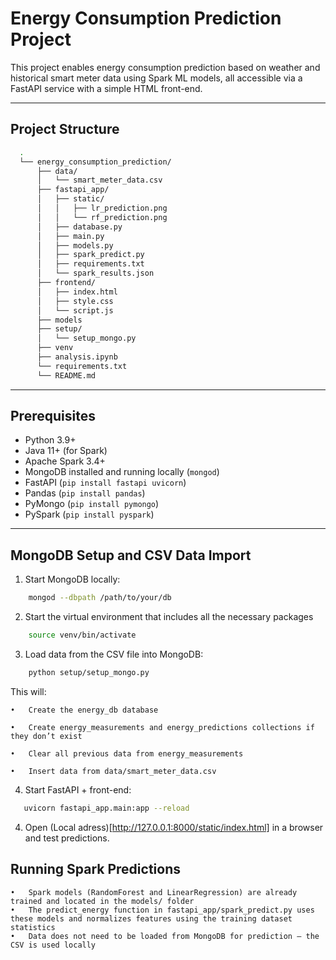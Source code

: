 # Energy Consumption Prediction Project

This project enables energy consumption prediction based on weather and historical smart meter data using Spark ML models, all accessible via a FastAPI service with a simple HTML front-end.

---

## Project Structure
```bash
  .
  └── energy_consumption_prediction/
      ├── data/
      │   └── smart_meter_data.csv
      ├── fastapi_app/
      │   ├── static/
      │   │   ├── lr_prediction.png
      │   │   └── rf_prediction.png
      │   ├── database.py
      │   ├── main.py
      │   ├── models.py
      │   ├── spark_predict.py
      │   ├── requirements.txt
      │   └── spark_results.json
      ├── frontend/
      │   ├── index.html
      │   ├── style.css
      │   └── script.js
      ├── models
      ├── setup/
      │   └── setup_mongo.py
      ├── venv
      ├── analysis.ipynb
      └── requirements.txt
      └── README.md
```
  ---

## Prerequisites

- Python 3.9+
- Java 11+ (for Spark)
- Apache Spark 3.4+  
- MongoDB installed and running locally (`mongod`)
- FastAPI (`pip install fastapi uvicorn`)
- Pandas (`pip install pandas`)
- PyMongo (`pip install pymongo`)
- PySpark (`pip install pyspark`)

---

## MongoDB Setup and CSV Data Import

1. Start MongoDB locally:

```bash
	mongod --dbpath /path/to/your/db
```

2. Start the virtual environment that includes all the necessary packages

```bash
	source venv/bin/activate
```

3.	Load data from the CSV file into MongoDB:

```bash
	python setup/setup_mongo.py
```

This will:

	•	Create the energy_db database
	
	•	Create energy_measurements and energy_predictions collections if they don’t exist
	
	•	Clear all previous data from energy_measurements
	
	•	Insert data from data/smart_meter_data.csv

4.	Start FastAPI + front-end:

```bash
   uvicorn fastapi_app.main:app --reload
```

4.	Open (Local adress)[http://127.0.0.1:8000/static/index.html] in a browser and test predictions.

## Running Spark Predictions
	•	Spark models (RandomForest and LinearRegression) are already trained and located in the models/ folder
	•	The predict_energy function in fastapi_app/spark_predict.py uses these models and normalizes features using the training dataset statistics
	•	Data does not need to be loaded from MongoDB for prediction – the CSV is used locally

  
